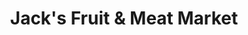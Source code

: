 ---
title: "Jack's Fruit & Meat Market"
url: /essexville/jacks-fruit-und-meat-market/
shop: Supermarkt
---